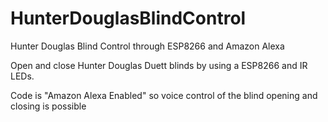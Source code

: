 # HunterDouglasBlindControl
Hunter Douglas Blind Control through ESP8266 and Amazon Alexa

Open and close Hunter Douglas Duett blinds by using a ESP8266 and IR LEDs.

Code is "Amazon Alexa Enabled" so voice control of the blind opening and closing is possible
